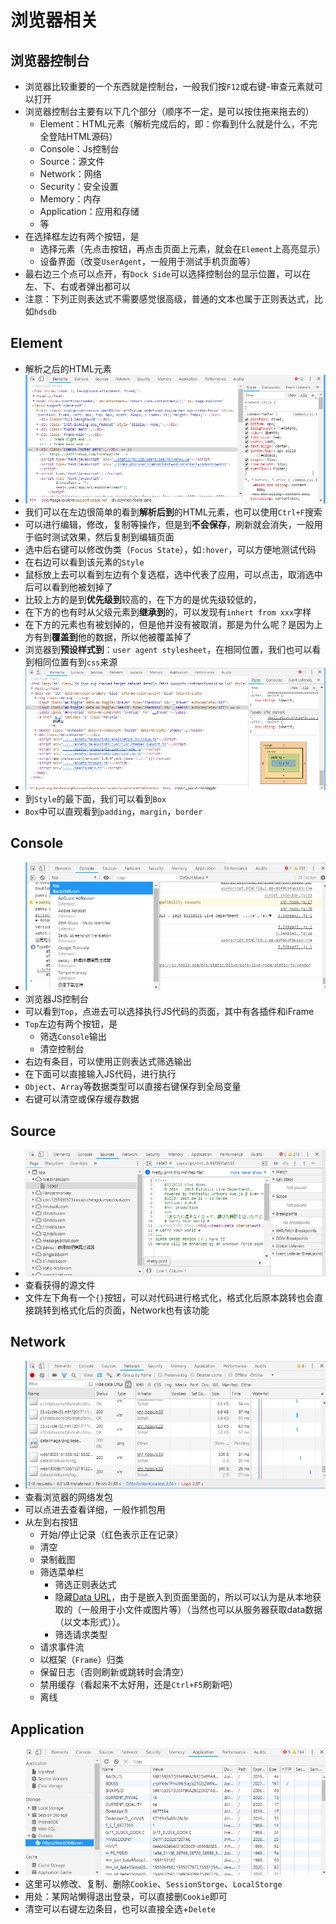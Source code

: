 # 浏览器相关
## 浏览器控制台
* 浏览器比较重要的一个东西就是控制台，一般我们按`F12`或右键-审查元素就可以打开
* 浏览器控制台主要有以下几个部分（顺序不一定，是可以按住拖来拖去的）
    * Element：HTML元素（解析完成后的，即：你看到什么就是什么，不完全登陆HTML源码）
    * Console：Js控制台
    * Source：源文件
    * Network：网络
    * Security：安全设置
    * Memory：内存
    * Application：应用和存储
    * 等
* 在选择框左边有两个按钮，是
    * 选择元素（先点击按钮，再点击页面上元素，就会在`Element`上高亮显示）
    * 设备界面（改变`UserAgent`，一般用于测试手机页面等）
* 最右边三个点可以点开，有`Dock Side`可以选择控制台的显示位置，可以在左、下、右或者弹出都可以
* 注意：下列正则表达式不需要感觉很高级，普通的文本也属于正则表达式，比如`hdsdb`

## Element
* 解析之后的HTML元素
* ![Element](../img/program/element.png)
* 我们可以在左边很简单的看到**解析后到**的HTML元素，也可以使用`Ctrl+F`搜索
* 可以进行编辑，修改，复制等操作，但是到**不会保存**，刷新就会消失，一般用于临时测试效果，然后复制到编辑页面
* 选中后右键可以修改伪类（`Focus State`），如`:hover`，可以方便地测试代码
* 在右边可以看到该元素的`Style`
* 鼠标放上去可以看到左边有个复选框，选中代表了应用，可以点击，取消选中后可以看到他被划掉了
* 比较上方的是到**优先级到**较高的，在下方的是优先级较低的，
* 在下方的也有时从父级元素到**继承到**的，可以发现有`inhert from xxx`字样
* 在下方的元素也有被划掉的，但是他并没有被取消，那是为什么呢？是因为上方有到**覆盖到**他的数据，所以他被覆盖掉了
* 浏览器到**预设样式到**：`user agent stylesheet`，在相同位置，我们也可以看到相同位置有到`css`来源
* ![Box](../img/program/box.png)
* 到`Style`的最下面，我们可以看到`Box`
* `Box`中可以直观看到`padding`，`margin`，`border`

## Console
* ![Console](../img/program/console.png)
* 浏览器JS控制台
* 可以看到`Top`，点进去可以选择执行JS代码的页面，其中有各插件和iFrame
* `Top`左边有两个按钮，是
    * 筛选`Console`输出
    * 清空控制台
* 右边有条目，可以使用正则表达式筛选输出
* 在下面可以直接输入JS代码，进行执行
* `Object`、`Array`等数据类型可以直接右键保存到全局变量
* 右键可以清空或保存缓存数据

## Source
* ![Source](../img/program/source.png)
* 查看获得的源文件
* 文件左下角有一个`{}`按钮，可以对代码进行格式化，格式化后原本跳转也会直接跳转到格式化后的页面，Network也有该功能

## Network
* ![Network](../img/program/network.png)
* 查看浏览器的网络发包
* 可以点进去查看详细，一般作抓包用
* 从左到右按钮
    * 开始/停止记录（红色表示正在记录）
    * 清空
    * 录制截图
    * 筛选菜单栏
        * 筛选正则表达式
        * 隐藏[Data URL](https://developer.mozilla.org/en-US/docs/Web/HTTP/Basics_of_HTTP/Data_URIs)，由于是嵌入到页面里面的，所以可以认为是从本地获取的（一般用于小文件或图片等）（当然也可以从服务器获取data数据（以文本形式））。
        * 筛选请求类型
    * 请求事件流
    * 以框架（`Frame`）归类
    * 保留日志（否则刷新或跳转时会清空）
    * 禁用缓存（看起来不太好用，还是`Ctrl+F5`刷新吧）
    * 离线

## Application
* ![Application](../img/program/application.png)
* 这里可以修改、复制、删除`Cookie`、`SessionStorge`、`LocalStorge`
* 用处：某网站懒得退出登录，可以直接删`Cookie`即可
* 清空可以右键左边条目，也可以直接全选+`Delete`


















